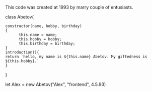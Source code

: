 This code was created at 1993 by marry couple of entusiasts.

class Abetov{

	constructor(name, hobby, birthday)
    {	
 	      this.name = name;    
          this.hobby = hobby;    
          this.birthday = birthday;          
    }  
    introduction(){  
    return `hello, my name is ${this.name} Abetov. My giftedness is ${this.hobby}.`
    } 
}

let Alex = new Abetov("Alex", "frontend", 4.5.93)
